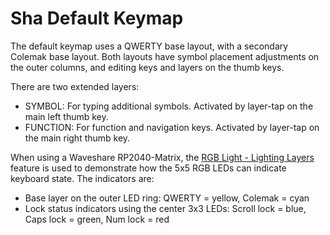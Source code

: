 # Sha Default Keymap

The default keymap uses a QWERTY base layout, with a secondary Colemak base layout. Both layouts have symbol placement adjustments on the outer columns, and editing keys and layers on the thumb keys.

There are two extended layers:

* SYMBOL: For typing additional symbols. Activated by layer-tap on the main left thumb key.
* FUNCTION: For function and navigation keys. Activated by layer-tap on the main right thumb key.

When using a Waveshare RP2040-Matrix, the [RGB Light - Lighting Layers](https://docs.qmk.fm/#/feature_rgblight?id=lighting-layers) feature is used to demonstrate how the 5x5 RGB LEDs can indicate keyboard state. The indicators are:

* Base layer on the outer LED ring: QWERTY = yellow, Colemak = cyan
* Lock status indicators using the center 3x3 LEDs: Scroll lock = blue, Caps lock = green, Num lock = red